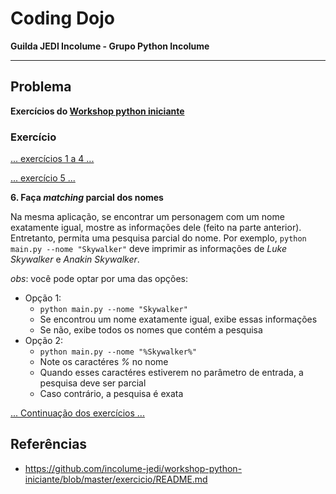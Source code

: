 # Coding Dojo

**Guilda JEDI Incolume - Grupo Python Incolume**

---

## Problema

**Exercícios do [Workshop python iniciante](https://github.com/incolume-jedi/workshop-python-iniciante/blob/master/exercicio/README.md)**

### Exercício

[...  exercícios 1 a 4 ...](/coding_dojo_jedi/20220721/README.md)

[...  exercício 5 ...](/coding_dojo_jedi/20220722/README.md)

**6. Faça _matching_ parcial dos nomes**

Na mesma aplicação, se encontrar um personagem com um nome exatamente igual,
mostre as informações dele (feito na parte anterior).
Entretanto, permita uma pesquisa parcial do nome.
Por exemplo, `python main.py --nome "Skywalker"` deve imprimir as informações de
_Luke Skywalker_ e _Anakin Skywalker_.

_obs_: você pode optar por uma das opções:
* Opção 1:
    * `python main.py --nome "Skywalker"`
    * Se encontrou um nome exatamente igual, exibe essas informações
    * Se não, exibe todos os nomes que contém a pesquisa
* Opção 2:
    * `python main.py --nome "%Skywalker%"`
    * Note os caractéres _%_ no nome
    * Quando esses caractéres estiverem no parâmetro de entrada, a pesquisa deve ser parcial
    * Caso contrário, a pesquisa é exata


[... Continuação dos exercícios ...](/coding_dojo_jedi/20220725/README.md)

## Referências

- https://github.com/incolume-jedi/workshop-python-iniciante/blob/master/exercicio/README.md
